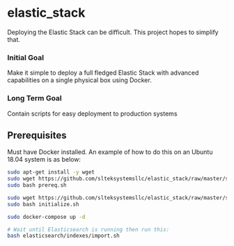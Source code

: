 # elastic_stack

Deploying the Elastic Stack can be difficult. This project hopes to simplify that.

### Initial Goal

Make it simple to deploy a full fledged Elastic Stack with advanced capabilities on a single physical box using Docker.

### Long Term Goal

Contain scripts for easy deployment to production systems

## Prerequisites
Must have Docker installed. An example of how to do this on an Ubuntu 18.04 system is as below:

```bash
sudo apt-get install -y wget
sudo wget https://github.com/slteksystemsllc/elastic_stack/raw/master/scripts/prereq.sh
sudo bash prereq.sh

sudo wget https://github.com/slteksystemsllc/elastic_stack/raw/master/scripts/initialize.sh
sudo bash initialize.sh

sudo docker-compose up -d

# Wait until Elasticsearch is running then run this:
bash elasticsearch/indexes/import.sh
```
